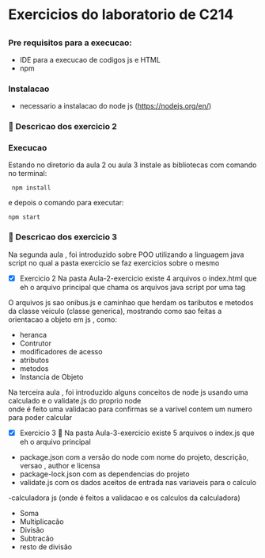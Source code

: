 <h1 aligh="center"> Exercicios do laboratorio de C214<h2>

### Pre requisitos para a execucao:
- IDE para a execucao de codigos js e HTML
- npm
### Instalacao 
- necessario a instalacao do node js (https://nodejs.org/en/)
### :mag_right: Descricao dos exercicio 2

### Execucao
<p>Estando no diretorio da aula 2 ou aula 3 instale as bibliotecas com comando no terminal: </p>

```
 npm install 
```

  e depois o comando para executar:

```
npm start
```

### :mag_right: Descricao dos exercicio 3

<p> Na segunda aula , foi introduzido sobre POO utilizando a linguagem java script no qual a pasta exercicio se faz exercicios sobre o mesmo</p>

- [x] Exercicio 2 
Na pasta Aula-2-exercicio existe 4 arquivos o index.html que eh o arquivo principal que chama os arquivos java script por uma tag 

O arquivos js sao onibus.js e caminhao que herdam os taributos e metodos da classe veiculo (classe generica), mostrando como sao feitas a orientacao a objeto em js , como:
- heranca  
- Contrutor
- modificadores de acesso
- atributos
- metodos 
- Instancia de Objeto 


<p> Na terceira aula , foi introduzido alguns conceitos de node js usando uma calculado e o validate.js do proprio node </br> onde é feito uma validacao para confirmas se a varivel contem um numero para poder calcular </p>

- [x] Exercicio 3 :notebook: 
Na pasta Aula-3-exercicio existe 5 arquivos o index.js que eh o arquivo principal 

- package.json com a versão do node com nome do projeto, descrição, versao , author e licensa
- package-lock.json com as dependencias do projeto
- validate.js com os dados aceitos de entrada nas variaveis para o calculo


-calculadora js (onde é feitos a validacao e os calculos da calculadora)
- Soma  
- Multiplicacão
- Divisão
- Subtracão
- resto de divisão 